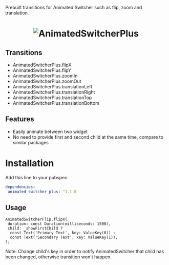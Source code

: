 Prebuilt transitions for Animated Switcher such as flip, zoom and translation.

<h1 align="center">
<img src="https://raw.githubusercontent.com/hoomanmmd/animated_switcher_plus/main/preview/preview.gif" alt="AnimatedSwitcherPlus" />
</h1>

## Transitions
+ AnimatedSwitcherPlus.flipX  
+ AnimatedSwitcherPlus.flipY  
+ AnimatedSwitcherPlus.zoomIn  
+ AnimatedSwitcherPlus.zoomOut
+ AnimatedSwitcherPlus.translationLeft
+ AnimatedSwitcherPlus.translationRight
+ AnimatedSwitcherPlus.translationTop
+ AnimatedSwitcherPlus.translationBottom

## Features
+ Easily animate between two widget
+ No need to provide first and second child at the same time, compare to similar packages

# Installation
Add this line to your pubspec:
```yaml  
dependencies:  
 animated_switcher_plus: ^1.1.0
```  

## Usage

```  
AnimatedSwitcherFlip.flipX(  
 duration: const Duration(milliseconds: 1500),
 child: _showFirstChild ?
  const Text('Primary Text', key: ValueKey(0)) :
  const Text('Secondary Text', key: ValueKey(1)),
);  
```  

Note: Change child's key in order to notify AnimatedSwitcher that child has been changed, otherwise transition won't happen.
